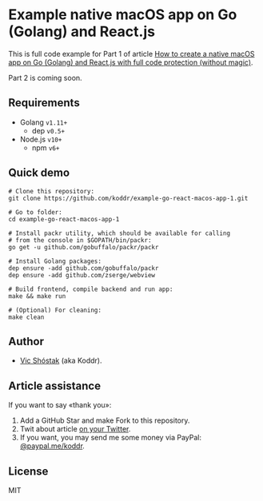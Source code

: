 # Example native macOS app on Go (Golang) and React.js

This is full code example for Part 1 of article [How to create a native macOS app on Go (Golang) and React.js with full code protection (without magic)](https://medium.com/@koddr/how-to-create-a-native-macos-app-on-golang-and-react-js-with-full-code-protection-9162b8c25be5).

Part 2 is coming soon.

## Requirements

- Golang `v1.11+`
  - dep `v0.5+`
- Node.js `v10+`
  - npm `v6+`

## Quick demo

```console
# Clone this repository:
git clone https://github.com/koddr/example-go-react-macos-app-1.git

# Go to folder:
cd example-go-react-macos-app-1

# Install packr utility, which should be available for calling
# from the console in $GOPATH/bin/packr:
go get -u github.com/gobuffalo/packr/packr

# Install Golang packages:
dep ensure -add github.com/gobuffalo/packr
dep ensure -add github.com/zserge/webview

# Build frontend, compile backend and run app:
make && make run

# (Optional) For cleaning:
make clean
```

## Author

- [Vic Shóstak](https://github.com/koddr) (aka Koddr).

## Article assistance

If you want to say «thank you»:

1. Add a GitHub Star and make Fork to this repository.
2. Twit about article [on your Twitter](<https://twitter.com/intent/tweet?text=How%20to%20create%20a%20native%20macOS%20app%20on%20@Golang%20and%20@reactjs%20with%20full%20code%20protection%20(without%C2%A0magic)%20%F0%9F%98%89%20https://medium.com/@koddr/how-to-create-a-native-macos-app-on-golang-and-react-js-with-full-code-protection-9162b8c25be5>).
3. If you want, you may send me some money via PayPal: [@paypal.me/koddr](https://paypal.me/koddr?locale.x=en_EN).

## License

MIT
